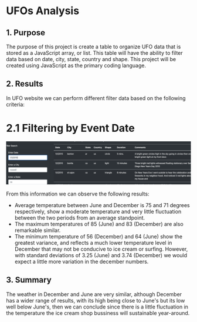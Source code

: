 # UFOs Analysis

## 1. Purpose
The purpose of this project is create a table to organize UFO data that is stored as a JavaScript array, or list. This table will have the ability to filter data based on date, city, state, country and shape. This project will be created using JavaScript as the primary coding language.

## 2. Results
In UFO website we can perform different filter data based on the following criteria:
# 2.1 Filtering by Event Date
<p align="center">
  <img  src="resources/Filter_date.png">
</p>
From this information we can observe the following results:

* Average temperature between June and December is 75 and 71 degrees respectively, show a moderate temperature and very little fluctuation between the two periods from an average standpoint.
* The maximum temperatures of 85 (June) and 83 (December) are also remarkable similar.
* The minimum temperature of 56 (December) and 64 (June) show the greatest variance, and reflects a much lower temperature level in December that may not be conducive to ice cream or surfing. However, with standard deviations of 3.25 (June) and 3.74 (December) we would expect a little more variation in the december numbers.

## 3. Summary

The weather in December and June are very similar, although December has a wider range of results, with its high being close to June's but its low well below June's, then we can conclude since there is a little fluctuation in the temperature the ice cream shop bussiness will sustainable year-around.
